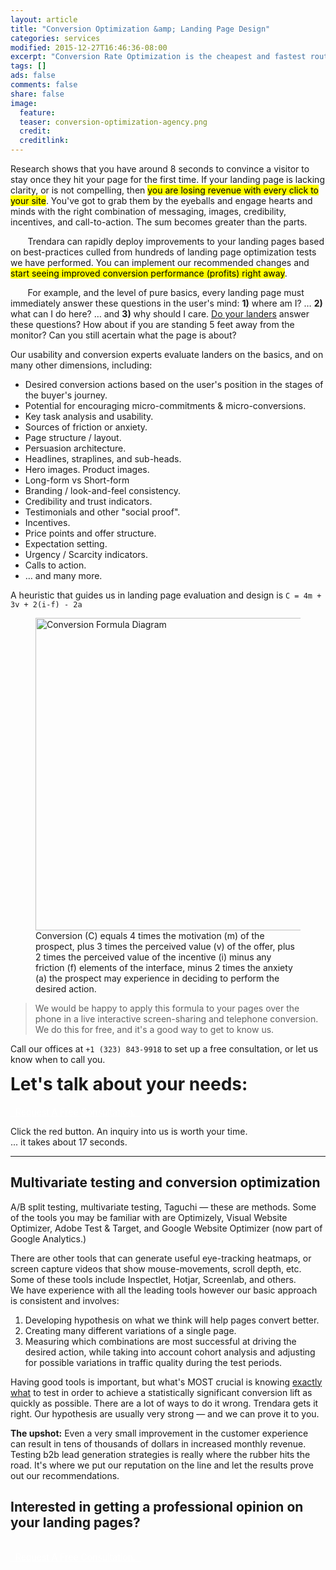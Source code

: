```yaml
---
layout: article
title: "Conversion Optimization &amp; Landing Page Design"
categories: services
modified: 2015-12-27T16:46:36-08:00
excerpt: "Conversion Rate Optimization is the cheapest and fastest route to bigger wins."
tags: []
ads: false
comments: false
share: false
image:
  feature:
  teaser: conversion-optimization-agency.png
  credit:
  creditlink:
---
```



Research shows that you have around 8 seconds to convince a visitor to stay once they hit your page for the first time. If your landing page is lacking clarity, or is not compelling, then <mark>you are losing revenue with every click to your site</mark>. You've got to grab them by the eyeballs and engage hearts and minds with the right combination of messaging, images, credibility, incentives, and call-to-action. The sum becomes greater than the parts. 

&nbsp; &nbsp; &nbsp; &nbsp;Trendara can rapidly deploy improvements to your landing pages based on best-practices culled from hundreds of landing page optimization tests we have performed. You can implement our recommended changes and <mark>start seeing improved conversion performance (profits) right away</mark>.

&nbsp; &nbsp; &nbsp; &nbsp;For example, and the level of pure basics, every landing page must immediately answer these questions in the user's mind: <strong>1)</strong> where am I? … <strong>2)</strong> what can I do here? … and <strong>3)</strong> why should I care. <u>Do your landers</u> answer these questions? How about if you are standing 5 feet away from the monitor? Can you still acertain what the page is about?

Our usability and conversion experts evaluate landers on the basics, and on many other dimensions, including:

<ul>
  <li>Desired conversion actions based on the user's position in the stages of the buyer's journey.</li>
  <li>Potential for encouraging micro-commitments &amp; micro-conversions.</li>
  <li>Key task analysis and usability.</li>
  <li>Sources of friction or anxiety.</li>
  <li>Page structure / layout.</li>
  <li>Persuasion architecture.</li>
  <li>Headlines, straplines, and sub-heads.</li>
  <li>Hero images. Product images.</li>
  <li>Long-form vs Short-form</li>
  <li>Branding / look-and-feel consistency.</li>
  <li>Credibility and trust indicators.</li>
  <li>Testimonials and other "social proof".</li>
  <li>Incentives.</li>
  <li>Price points and offer structure.</li>
  <li>Expectation setting.</li>
  <li>Urgency / Scarcity indicators.</li>
  <li>Calls to action.</li>
  <li> … and many more.</li>
</ul>

A heuristic that guides us in landing page evaluation and design is `C = 4m + 3v + 2(i-f) - 2a`

<figure><img src="{{ site.url }}/images/conversion-heuristic-610x150.png" alt="Conversion Formula Diagram" width="500"><figcaption>Conversion (C) equals 4 times the motivation (m) of the prospect, plus 3 times the perceived value (v) of the offer, plus 2 times the perceived value of the incentive (i) minus any friction (f) elements of the interface, minus 2 times the anxiety (a) the prospect may experience in deciding to perform the desired action.</figcaption></figure>

<blockquote><p>We would be happy to apply this formula to your pages over the phone in a live interactive screen-sharing and telephone conversion. We do this for free, and it's a good way to get to know us.</p></blockquote>

Call our offices at `+1 (323) 843-9918` to set up a free consultation, or let us know when to call you.

<div class="notice-box" style="margin-bottom: 0">

  <h1 style="margin-top: 0">Let's talk about your needs:</h1>

  <a href="{{ site.url }}/contact/" class="btn-danger shadowbox" style="color: white;"> &nbsp; Request A Free Consultation. &nbsp; </a>
  <figcaption>Click the red button. An inquiry into us is worth your time.<BR>... it takes about 17 seconds.</figcaption>
</div>

---

## Multivariate testing and conversion optimization

A/B split testing, multivariate testing, Taguchi — these are methods. Some of the tools you may be familiar with are Optimizely, Visual Website Optimizer, Adobe Test & Target, and Google Website Optimizer (now part of Google Analytics.)

There are other tools that can generate useful eye-tracking heatmaps, or screen capture videos that show mouse-movements, scroll depth, etc.  Some of these tools include Inspectlet, Hotjar, Screenlab, and others.  
We have experience with all the leading tools however our basic approach is consistent and involves:

<ol>
  <li>Developing hypothesis on what we think will help pages convert better.</li>
  <li>Creating many different variations of a single page.</li>
  <li>Measuring which combinations are most successful at driving the desired action, while taking into account cohort analysis and adjusting for possible variations in traffic quality during the test periods.</li>
</ol>

Having good tools is important, but what's MOST crucial is knowing <u>exactly what</u> to test in order to achieve a statistically significant conversion lift as quickly as possible. There are a lot of ways to do it wrong. Trendara gets it right. Our hypothesis are usually very strong — and we can prove it to you.

<strong>The upshot:</strong> Even a very small improvement in the customer experience can result in tens of thousands of dollars in increased monthly revenue. Testing b2b lead generation strategies is really where the rubber hits the road. It's where we put our reputation on the line and let the results prove out our recommendations.

## Interested in getting a professional opinion on your landing pages?

<BR>
<a href="{{ site.url }}/contact/" class="btn-success shadowbox green" style="color: white;"> &nbsp; Request A Free Consultation. &nbsp; </a>
